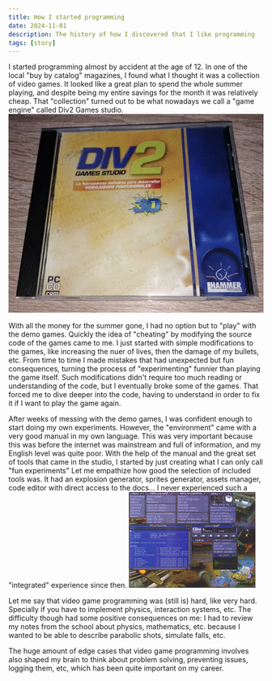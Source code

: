 ```yaml
---
title: How I started programming
date: 2024-11-01
description: The history of how I discovered that I like programming
tags: [story]
---
```


I started programming almost by accident at the age of 12.
In one of the local "buy by catalog" magazines, I found what I thought it was a collection of video games.
It looked like a great plan to spend the whole summer playing, and despite being my entire savings for the month it was relatively cheap.
That "collection" turned out to be what nowadays we call a "game engine" called Div2 Games studio.
![when software was on CDs](./how-i-started/div2-cd.webp)

With all the money for the summer gone, I had no option but to "play" with the demo games.
Quickly the idea of "cheating" by modifying the source code of the games came to me. I just started with simple modifications to the games, like increasing the nuer of lives, then the damage of my bullets, etc.
From time to time I made mistakes that had unexpected but fun consequences, turning the process of "experimenting" funnier than playing the game itself.
Such modifications didn't require too much reading or understanding of the code, but I eventually broke some of the games. That forced me to dive deeper into the code, having to understand in order to fix it if I want to play the game again.

After weeks of messing with the demo games, I was confident enough to start doing my own experiments.
However, the "environment" came with a very good manual in my own language. This was very important because this was before the internet was mainstream and full of information, and my English level was quite poor.
With the help of the manual and the great set of tools that came in the studio, I started by just creating what I can only call "fun experiments"
Let me empathize how good the selection of included tools was. It had an explosion generator, sprites generator, assets manager, code editor with direct access to the docs... I never experienced such a "integrated" experience since then.
![the tools were very complete](./how-i-started/div-entorno.jpg)

Let me say that video game programming was (still is) hard, like very hard. Specially if you have to implement physics, interaction systems, etc. The difficulty though had some positive consequences on me:
I had to review my notes from the school about physics, mathematics, etc. because I wanted to be able to describe parabolic shots, simulate falls, etc.

The huge amount of edge cases that video game programming involves also shaped my brain to think about problem solving, preventing issues, logging them, etc, which has been quite important on my career.
